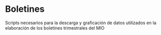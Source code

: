 # Boletines
Scripts necesarios para la descarga y graficación de datos utilizados en la elaboración de los boletines trimestrales del MIO
